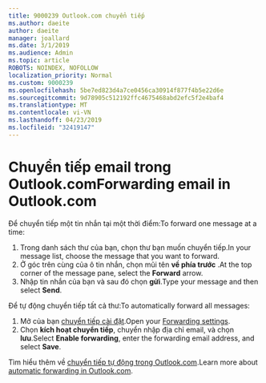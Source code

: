```yaml
---
title: 9000239 Outlook.com chuyển tiếp
ms.author: daeite
author: daeite
manager: joallard
ms.date: 3/1/2019
ms.audience: Admin
ms.topic: article
ROBOTS: NOINDEX, NOFOLLOW
localization_priority: Normal
ms.custom: 9000239
ms.openlocfilehash: 5be7ed823d4a7ce0456ca30914f877f4b5e22d6e
ms.sourcegitcommit: 9d78905c512192ffc4675468abd2efc5f2e4baf4
ms.translationtype: MT
ms.contentlocale: vi-VN
ms.lasthandoff: 04/23/2019
ms.locfileid: "32419147"
---
```

# <a name="forwarding-email-in-outlookcom"></a><span data-ttu-id="4cb6a-102">Chuyển tiếp email trong Outlook.com</span><span class="sxs-lookup"><span data-stu-id="4cb6a-102">Forwarding email in Outlook.com</span></span>

<span data-ttu-id="4cb6a-103">Để chuyển tiếp một tin nhắn tại một thời điểm:</span><span class="sxs-lookup"><span data-stu-id="4cb6a-103">To forward one message at a time:</span></span>

1. <span data-ttu-id="4cb6a-104">Trong danh sách thư của bạn, chọn thư bạn muốn chuyển tiếp.</span><span class="sxs-lookup"><span data-stu-id="4cb6a-104">In your message list, choose the message that you want to forward.</span></span>
2. <span data-ttu-id="4cb6a-105">Ở góc trên cùng của ô tin nhắn, chọn mũi tên **về phía trước** .</span><span class="sxs-lookup"><span data-stu-id="4cb6a-105">At the top corner of the message pane, select the **Forward** arrow.</span></span>
3. <span data-ttu-id="4cb6a-106">Nhập tin nhắn của bạn và sau đó chọn **gửi**.</span><span class="sxs-lookup"><span data-stu-id="4cb6a-106">Type your message and then select **Send**.</span></span>

<span data-ttu-id="4cb6a-107">Để tự động chuyển tiếp tất cả thư:</span><span class="sxs-lookup"><span data-stu-id="4cb6a-107">To automatically forward all messages:</span></span>

1. <span data-ttu-id="4cb6a-108">Mở của bạn [chuyển tiếp cài đặt](https://outlook.live.com/mail/options/mail/forwarding/forwardingOption).</span><span class="sxs-lookup"><span data-stu-id="4cb6a-108">Open your [Forwarding settings](https://outlook.live.com/mail/options/mail/forwarding/forwardingOption).</span></span>
2. <span data-ttu-id="4cb6a-109">Chọn **kích hoạt chuyển tiếp**, chuyển nhập địa chỉ email, và chọn **lưu**.</span><span class="sxs-lookup"><span data-stu-id="4cb6a-109">Select **Enable forwarding**, enter the forwarding email address, and select **Save**.</span></span>

<span data-ttu-id="4cb6a-110">Tìm hiểu thêm về [chuyển tiếp tự động trong Outlook.com](https://support.office.com/article/6246987c-6c8f-4144-b255-14fc07007dad).</span><span class="sxs-lookup"><span data-stu-id="4cb6a-110">Learn more about [automatic forwarding in Outlook.com](https://support.office.com/article/6246987c-6c8f-4144-b255-14fc07007dad).</span></span>